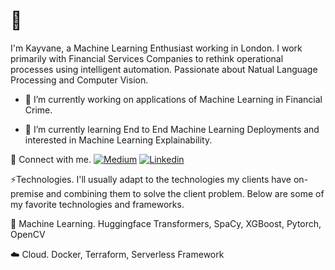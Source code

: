 # 👋


I'm Kayvane, a Machine Learning Enthusiast working in London. I work primarily with Financial Services Companies to rethink operational processes using intelligent automation. Passionate about Natual Language Processing and Computer Vision.

- 🔭 I’m currently working on applications of Machine Learning in Financial Crime. 

- 🌱 I’m currently learning End to End Machine Learning Deployments and interested in Machine Learning Explainability. 

🔗 Connect with me. 
[![Medium](https://img.shields.io/badge/Medium-12100E?style=for-the-badge&logo=medium&logoColor=white)](https://medium.com/@kayvane.shakerifar)
[![Linkedin](https://img.shields.io/badge/LinkedIn-0077B5?style=for-the-badge&logo=linkedin&logoColor=white)](linkedin.com/in/kayvane)

⚡Technologies. 
I'll usually adapt to the technologies my clients have on-premise and combining them to solve the client problem. Below are some of my favorite technologies and frameworks. 

🤖 Machine Learning. 
Huggingface Transformers, SpaCy, XGBoost, Pytorch, OpenCV

☁️ Cloud. 
Docker, Terraform, Serverless Framework


